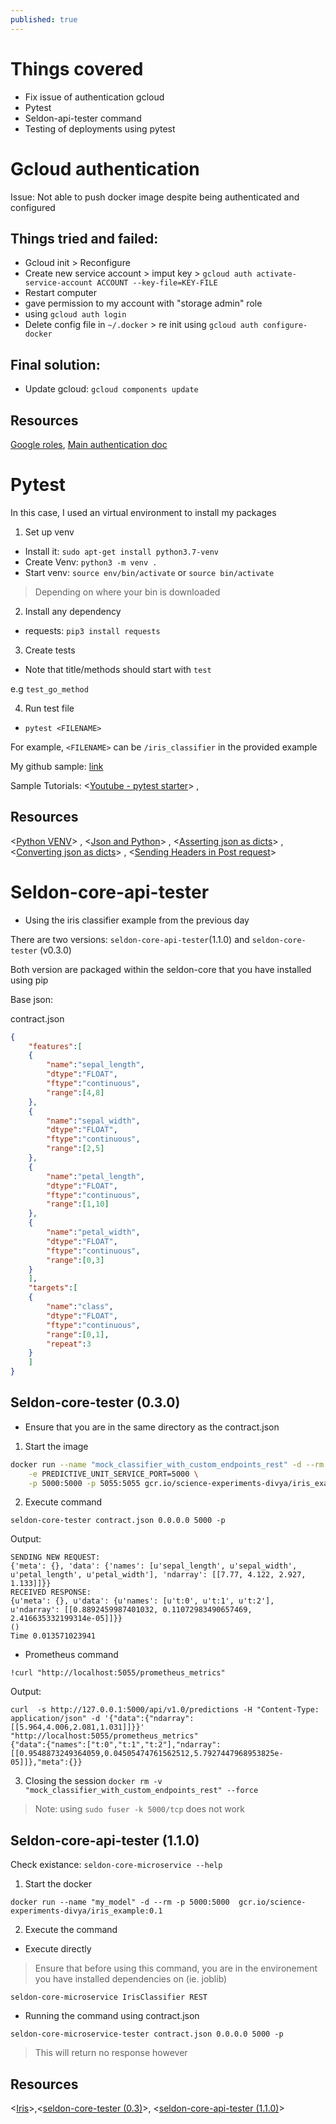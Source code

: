 ```yaml
---
published: true
---
```

# Things covered
- Fix issue of authentication gcloud
- Pytest
- Seldon-api-tester command
- Testing of deployments using pytest

# Gcloud authentication
Issue:
Not able to push docker image despite being authenticated and configured

## Things tried and failed:
- Gcloud init  > Reconfigure
- Create new service account > imput key > `gcloud auth activate-service-account ACCOUNT --key-file=KEY-FILE`
- Restart computer
- gave permission to my account with "storage admin" role
- using `gcloud auth login`
- Delete config file in `~/.docker` > re init using `gcloud auth configure-docker`


## Final solution:

- Update gcloud: `gcloud components update`


## Resources
[Google roles](https://cloud.google.com/container-registry/docs/access-control), [Main authentication doc](https://cloud.google.com/container-registry/docs/advanced-authentication)

# Pytest

In this case, I used an virtual environment to install my packages

1. Set up venv

- Install it: `sudo apt-get install python3.7-venv`
- Create Venv: `python3 -m venv .`
- Start venv: `source env/bin/activate` or `source bin/activate`

> Depending on where your bin is downloaded




2. Install any dependency

- requests: `pip3 install requests`

3. Create tests

- Note that title/methods should start with `test`

e.g `test_go_method`

4. Run test file
- `pytest <FILENAME>`

For example, `<FILENAME>` can be `/iris_classifier` in the provided example

My github sample: [link](https://github.com/Deunitato-sentient/snr-pytest-samples)

Sample Tutorials:
<[Youtube - pytest starter](https://www.youtube.com/watch?v=wWVXf1WWCl0)> , 

## Resources
<[Python VENV](https://packaging.python.org/tutorials/installing-packages/#creating-virtual-environments)> , <[Json and Python](https://www.w3schools.com/python/python_json.asp)> , <[Asserting json as dicts](https://stackoverflow.com/questions/35030755/assert-json-response)> , <[Converting json as dicts](https://www.geeksforgeeks.org/convert-json-to-dictionary-in-python/)> , <[Sending Headers in Post request](https://stackoverflow.com/questions/9746303/how-do-i-send-a-post-request-as-a-json)>

# Seldon-core-api-tester
- Using the iris classifier example from the previous day

There are two versions: `seldon-core-api-tester`(1.1.0) and `seldon-core-tester` (v0.3.0)

Both version are packaged within the seldon-core that you have installed using pip

Base json:


contract.json
```json
{
    "features":[
    {
        "name":"sepal_length",
        "dtype":"FLOAT",
        "ftype":"continuous",
        "range":[4,8]
    },
    {
        "name":"sepal_width",
        "dtype":"FLOAT",
        "ftype":"continuous",
        "range":[2,5]
    },
    {
        "name":"petal_length",
        "dtype":"FLOAT",
        "ftype":"continuous",
        "range":[1,10]
    },
    {
        "name":"petal_width",
        "dtype":"FLOAT",
        "ftype":"continuous",
        "range":[0,3]
    }
    ],
    "targets":[
    {
        "name":"class",
        "dtype":"FLOAT",
        "ftype":"continuous",
        "range":[0,1],
        "repeat":3
    }
    ]
}
```

## Seldon-core-tester (0.3.0)

- Ensure that you are in the same directory as the contract.json

1. Start the image
```bash
docker run --name "mock_classifier_with_custom_endpoints_rest" -d --rm \
    -e PREDICTIVE_UNIT_SERVICE_PORT=5000 \
    -p 5000:5000 -p 5055:5055 gcr.io/science-experiments-divya/iris_example:0.1
```


2. Execute command 

`seldon-core-tester contract.json 0.0.0.0 5000 -p`

Output:

```
SENDING NEW REQUEST:
{'meta': {}, 'data': {'names': [u'sepal_length', u'sepal_width', u'petal_length', u'petal_width'], 'ndarray': [[7.77, 4.122, 2.927, 1.133]]}}
RECEIVED RESPONSE:
{u'meta': {}, u'data': {u'names': [u't:0', u't:1', u't:2'], u'ndarray': [[0.8892459987401032, 0.11072983490657469, 2.416635332199314e-05]]}}
()
Time 0.013571023941
```

- Prometheus command

`!curl "http://localhost:5055/prometheus_metrics"`


Output:
```
curl  -s http://127.0.0.1:5000/api/v1.0/predictions -H "Content-Type: application/json" -d '{"data":{"ndarray":[[5.964,4.006,2.081,1.031]]}}' "http://localhost:5055/prometheus_metrics"
{"data":{"names":["t:0","t:1","t:2"],"ndarray":[[0.9548873249364059,0.04505474761562512,5.7927447968953825e-05]]},"meta":{}}
```

3. Closing the session
`docker rm -v "mock_classifier_with_custom_endpoints_rest" --force`

> Note: using `sudo fuser -k 5000/tcp` does not work

## Seldon-core-api-tester (1.1.0)

Check existance:
`seldon-core-microservice --help`

1. Start the docker

`docker run --name "my_model" -d --rm -p 5000:5000  gcr.io/science-experiments-divya/iris_example:0.1`

2. Execute the command

- Execute directly

> Ensure that before using this command, you are in the environement you have installed dependencies on (ie. joblib)

`seldon-core-microservice IrisClassifier REST`

- Running the command using contract.json

`seldon-core-microservice-tester contract.json 0.0.0.0 5000 -p`

> This will return no response however





## Resources
<[Iris](https://docs.seldon.io/projects/seldon-core/en/v1.1.0/examples/iris.html?highlight=iris)>,<[seldon-core-tester (0.3)](https://docs.seldon.io/projects/seldon-core/en/v0.3.0/examples/custom_endpoints.html)>, <[seldon-core-api-tester (1.1.0)](https://docs.seldon.io/projects/seldon-core/en/v0.3.0/workflow/api-testing.html#microservice-api-tester)>
